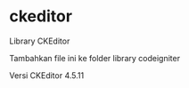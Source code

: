 # ckeditor

Library CKEditor

Tambahkan file ini ke folder library codeigniter

Versi CKEditor 4.5.11
